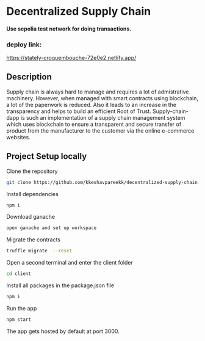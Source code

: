 <h1>
  <br>  
  Decentralized Supply Chain
  <br>
</h1>

#### Use sepolia test network for doing transactions.

### deploy link:

https://stately-croquembouche-72e0e2.netlify.app/

## Description

Supply chain is always hard to manage and requires a lot of admistrative machinery. However, when managed with smart contracts using blockchain, a lot of the paperwork is reduced.
Also it leads to an increase in the transparency and helps to build an efficient Root of Trust. Supply-chain-dapp is such an implementation of a supply chain management system which uses blockchain to ensure a transparent and secure transfer of product from the manufacturer to the customer via the online e-commerce websites.

## Project Setup locally

Clone the repository

```Bash
git clone https://github.com/kkeshavpareekk/decentralized-supply-chain.git && cd decentralized-supply-chain
```

Install dependencies

```Bash
npm i
```

Download ganache

```Bash
open ganache and set up workspace
```

Migrate the contracts

```Bash
truffle migrate  --reset
```

Open a second terminal and enter the client folder

```Bash
cd client
```

Install all packages in the package.json file

```Bash
npm i
```

Run the app

```Bash
npm start
```

The app gets hosted by default at port 3000.
